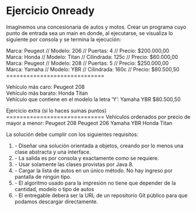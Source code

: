 <h1>Ejercicio Onready</h1>
Imaginemos una concesionaria de autos y motos.
Crear un programa cuyo punto de entrada sea un main en donde, al ejecutarse, se visualiza
lo siguiente por consola y se termina la ejecución:
<p>Marca: Peugeot // Modelo: 206 // Puertas: 4 // Precio: $200.000,00<br>
Marca: Honda // Modelo: Titan // Cilindrada: 125c // Precio: $60.000,00<br>
Marca: Peugeot // Modelo: 208 // Puertas: 5 // Precio: $250.000,00<br>
Marca: Yamaha // Modelo: YBR // Cilindrada: 160c // Precio: $80.500,50<br>
=============================</p>
<p>Vehículo más caro: Peugeot 208<br>
Vehículo más barato: Honda Titan<br>
Vehículo que contiene en el modelo la letra ‘Y’: Yamaha YBR $80.500,50</p>
<p>Ejercicio extra (si lo haces sumas puntos)
=============================
Vehículos ordenados por precio de mayor a menor:
Peugeot 208
Peugeot 206
Yamaha YBR
Honda Titan</p>
La solución debe cumplir con los siguientes requisitos:
<ol><li>- Diseñar una solución orientada a objetos, creando por lo menos una clase abstracta y
una interface.</li>
<li>- La salida es por consola y exactamente como se requiere.</li>
<li>- Usar solamente las clases provistas por Java 8.</li>
<li>- Cargar la lista de autos en un único método. No hay ingreso por pantalla de ningún tipo.</li>
<li>- El algoritmo usado para la impresión no tiene que depender de la cantidad, modelo o tipo
de autos</li>
<li>- El entregable deberá ser la URL de un repositorio Git público para que podamos
descargar directamente.</li>
</ol>
